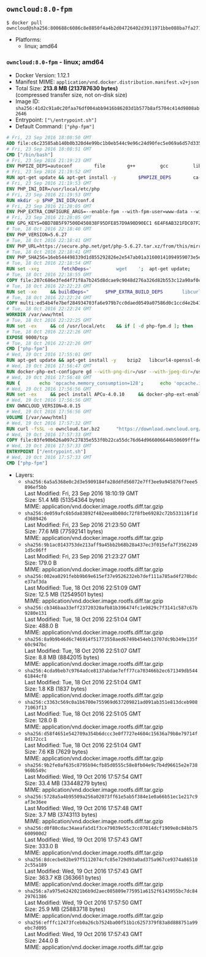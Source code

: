 ## `owncloud:8.0-fpm`

```console
$ docker pull owncloud@sha256:800688c6086c8e8850f4a4b2d04726402d3911971bbe088ba7fa271007611846
```

-	Platforms:
	-	linux; amd64

### `owncloud:8.0-fpm` - linux; amd64

-	Docker Version: 1.12.1
-	Manifest MIME: `application/vnd.docker.distribution.manifest.v2+json`
-	Total Size: **213.8 MB (213787630 bytes)**  
	(compressed transfer size, not on-disk size)
-	Image ID: `sha256:41d2c91a0c20faa76df004abb9416b86203d1b577b8af5704c414d9808ab2646`
-	Entrypoint: `["\/entrypoint.sh"]`
-	Default Command: `["php-fpm"]`

```dockerfile
# Fri, 23 Sep 2016 18:08:50 GMT
ADD file:c6c23585ab140b0b320d4e99bc1b0eb544c9e96c24d90fec5e069a6d57d335ca in / 
# Fri, 23 Sep 2016 18:08:51 GMT
CMD ["/bin/bash"]
# Fri, 23 Sep 2016 21:19:23 GMT
ENV PHPIZE_DEPS=autoconf 		file 		g++ 		gcc 		libc-dev 		make 		pkg-config 		re2c
# Fri, 23 Sep 2016 21:19:52 GMT
RUN apt-get update && apt-get install -y 		$PHPIZE_DEPS 		ca-certificates 		curl 		libedit2 		libsqlite3-0 		libxml2 		xz-utils 	--no-install-recommends && rm -r /var/lib/apt/lists/*
# Fri, 23 Sep 2016 21:19:53 GMT
ENV PHP_INI_DIR=/usr/local/etc/php
# Fri, 23 Sep 2016 21:19:53 GMT
RUN mkdir -p $PHP_INI_DIR/conf.d
# Fri, 23 Sep 2016 21:28:05 GMT
ENV PHP_EXTRA_CONFIGURE_ARGS=--enable-fpm --with-fpm-user=www-data --with-fpm-group=www-data
# Fri, 23 Sep 2016 21:28:05 GMT
ENV GPG_KEYS=0BD78B5F97500D450838F95DFE857D9A90D90EC1 6E4F6AB321FDC07F2C332E3AC2BF0BC433CFC8B3
# Tue, 18 Oct 2016 22:18:40 GMT
ENV PHP_VERSION=5.6.27
# Tue, 18 Oct 2016 22:18:41 GMT
ENV PHP_URL=https://secure.php.net/get/php-5.6.27.tar.xz/from/this/mirror PHP_ASC_URL=https://secure.php.net/get/php-5.6.27.tar.xz.asc/from/this/mirror
# Tue, 18 Oct 2016 22:18:41 GMT
ENV PHP_SHA256=16eb544498339d1d855292826e2e547ab01a31600141094959073e5e10e93ab5 PHP_MD5=9ce6efc96d5ab81ef808f8ed6b1f242d
# Tue, 18 Oct 2016 22:18:54 GMT
RUN set -xe; 		fetchDeps=' 		wget 	'; 	apt-get update; 	apt-get install -y --no-install-recommends $fetchDeps; 	rm -rf /var/lib/apt/lists/*; 		mkdir -p /usr/src; 	cd /usr/src; 		wget -O php.tar.xz "$PHP_URL"; 		if [ -n "$PHP_SHA256" ]; then 		echo "$PHP_SHA256 *php.tar.xz" | sha256sum -c -; 	fi; 	if [ -n "$PHP_MD5" ]; then 		echo "$PHP_MD5 *php.tar.xz" | md5sum -c -; 	fi; 		if [ -n "$PHP_ASC_URL" ]; then 		wget -O php.tar.xz.asc "$PHP_ASC_URL"; 		export GNUPGHOME="$(mktemp -d)"; 		for key in $GPG_KEYS; do 			gpg --keyserver ha.pool.sks-keyservers.net --recv-keys "$key"; 		done; 		gpg --batch --verify php.tar.xz.asc php.tar.xz; 		rm -r "$GNUPGHOME"; 	fi; 		apt-get purge -y --auto-remove $fetchDeps
# Tue, 18 Oct 2016 22:18:55 GMT
COPY file:207c686e3fed4f71f8a7b245d8dcae9c9048d276a326d82b553c12a90af0c0ca in /usr/local/bin/ 
# Tue, 18 Oct 2016 22:22:23 GMT
RUN set -xe 	&& buildDeps=" 		$PHP_EXTRA_BUILD_DEPS 		libcurl4-openssl-dev 		libedit-dev 		libsqlite3-dev 		libssl-dev 		libxml2-dev 	" 	&& apt-get update && apt-get install -y $buildDeps --no-install-recommends && rm -rf /var/lib/apt/lists/* 		&& docker-php-source extract 	&& cd /usr/src/php 	&& ./configure 		--with-config-file-path="$PHP_INI_DIR" 		--with-config-file-scan-dir="$PHP_INI_DIR/conf.d" 				--disable-cgi 				--enable-ftp 		--enable-mbstring 		--enable-mysqlnd 				--with-curl 		--with-libedit 		--with-openssl 		--with-zlib 				$PHP_EXTRA_CONFIGURE_ARGS 	&& make -j "$(nproc)" 	&& make install 	&& { find /usr/local/bin /usr/local/sbin -type f -executable -exec strip --strip-all '{}' + || true; } 	&& make clean 	&& docker-php-source delete 		&& apt-get purge -y --auto-remove -o APT::AutoRemove::RecommendsImportant=false $buildDeps
# Tue, 18 Oct 2016 22:22:24 GMT
COPY multi:ed54b4fe7bef284934703fa6e979b7cc0daed0549a07586d0c1ccd4e2b41884a in /usr/local/bin/ 
# Tue, 18 Oct 2016 22:22:24 GMT
WORKDIR /var/www/html
# Tue, 18 Oct 2016 22:22:25 GMT
RUN set -ex 	&& cd /usr/local/etc 	&& if [ -d php-fpm.d ]; then 		sed 's!=NONE/!=!g' php-fpm.conf.default | tee php-fpm.conf > /dev/null; 		cp php-fpm.d/www.conf.default php-fpm.d/www.conf; 	else 		mkdir php-fpm.d; 		cp php-fpm.conf.default php-fpm.d/www.conf; 		{ 			echo '[global]'; 			echo 'include=etc/php-fpm.d/*.conf'; 		} | tee php-fpm.conf; 	fi 	&& { 		echo '[global]'; 		echo 'error_log = /proc/self/fd/2'; 		echo; 		echo '[www]'; 		echo '; if we send this to /proc/self/fd/1, it never appears'; 		echo 'access.log = /proc/self/fd/2'; 		echo; 		echo 'clear_env = no'; 		echo; 		echo '; Ensure worker stdout and stderr are sent to the main error log.'; 		echo 'catch_workers_output = yes'; 	} | tee php-fpm.d/docker.conf 	&& { 		echo '[global]'; 		echo 'daemonize = no'; 		echo; 		echo '[www]'; 		echo 'listen = [::]:9000'; 	} | tee php-fpm.d/zz-docker.conf
# Tue, 18 Oct 2016 22:22:26 GMT
EXPOSE 9000/tcp
# Tue, 18 Oct 2016 22:22:26 GMT
CMD ["php-fpm"]
# Wed, 19 Oct 2016 17:55:01 GMT
RUN apt-get update && apt-get install -y 	bzip2 	libcurl4-openssl-dev 	libfreetype6-dev 	libicu-dev 	libjpeg-dev 	libldap2-dev 	libmcrypt-dev 	libpng12-dev 	libpq-dev 	libxml2-dev 	&& rm -rf /var/lib/apt/lists/*
# Wed, 19 Oct 2016 17:56:47 GMT
RUN docker-php-ext-configure gd --with-png-dir=/usr --with-jpeg-dir=/usr 	&& docker-php-ext-configure ldap --with-libdir=lib/x86_64-linux-gnu/ 	&& docker-php-ext-install exif gd intl ldap mbstring mcrypt mysql opcache pdo_mysql pdo_pgsql pgsql zip
# Wed, 19 Oct 2016 17:56:48 GMT
RUN { 		echo 'opcache.memory_consumption=128'; 		echo 'opcache.interned_strings_buffer=8'; 		echo 'opcache.max_accelerated_files=4000'; 		echo 'opcache.revalidate_freq=60'; 		echo 'opcache.fast_shutdown=1'; 		echo 'opcache.enable_cli=1'; 	} > /usr/local/etc/php/conf.d/opcache-recommended.ini
# Wed, 19 Oct 2016 17:56:56 GMT
RUN set -ex 	&& pecl install APCu-4.0.10 	&& docker-php-ext-enable apcu
# Wed, 19 Oct 2016 17:56:56 GMT
ENV OWNCLOUD_VERSION=8.0.15
# Wed, 19 Oct 2016 17:56:56 GMT
VOLUME [/var/www/html]
# Wed, 19 Oct 2016 17:57:32 GMT
RUN curl -fsSL -o owncloud.tar.bz2 		"https://download.owncloud.org/community/owncloud-${OWNCLOUD_VERSION}.tar.bz2" 	&& curl -fsSL -o owncloud.tar.bz2.asc 		"https://download.owncloud.org/community/owncloud-${OWNCLOUD_VERSION}.tar.bz2.asc" 	&& export GNUPGHOME="$(mktemp -d)" 	&& gpg --keyserver ha.pool.sks-keyservers.net --recv-keys E3036906AD9F30807351FAC32D5D5E97F6978A26 	&& gpg --batch --verify owncloud.tar.bz2.asc owncloud.tar.bz2 	&& rm -r "$GNUPGHOME" owncloud.tar.bz2.asc 	&& tar -xjf owncloud.tar.bz2 -C /usr/src/ 	&& rm owncloud.tar.bz2
# Wed, 19 Oct 2016 17:57:33 GMT
COPY file:03fe90b626a097c27835e553f0b22ca55dc76d64d966006644b50609fffa4161 in /entrypoint.sh 
# Wed, 19 Oct 2016 17:57:33 GMT
ENTRYPOINT ["/entrypoint.sh"]
# Wed, 19 Oct 2016 17:57:33 GMT
CMD ["php-fpm"]
```

-	Layers:
	-	`sha256:6a5a5368e0c2d3e5909184fa28ddfd56072e7ff3ee9a945876f7eee5896ef5bb`  
		Last Modified: Fri, 23 Sep 2016 18:10:19 GMT  
		Size: 51.4 MB (51354364 bytes)  
		MIME: application/vnd.docker.image.rootfs.diff.tar.gzip
	-	`sha256:de059afc6b5da83892f482eea8b08dc72f8fbe69282c72b533116f1dd3689426`  
		Last Modified: Fri, 23 Sep 2016 21:23:50 GMT  
		Size: 77.6 MB (77592141 bytes)  
		MIME: application/vnd.docker.image.rootfs.diff.tar.gzip
	-	`sha256:9b1ac0143753de213aff9a45bb2b68b28a437ec3f015efa7f35622491d5c06ff`  
		Last Modified: Fri, 23 Sep 2016 21:23:27 GMT  
		Size: 179.0 B  
		MIME: application/vnd.docker.image.rootfs.diff.tar.gzip
	-	`sha256:002ea0291febb9b69e615ef37e9526232eb7def111a785ad4f270bdce37af3da`  
		Last Modified: Tue, 18 Oct 2016 22:51:09 GMT  
		Size: 12.5 MB (12549501 bytes)  
		MIME: application/vnd.docker.image.rootfs.diff.tar.gzip
	-	`sha256:cb346baa33eff23720320afb81b396474fc1e9829c7f3141c587c67b9280e131`  
		Last Modified: Tue, 18 Oct 2016 22:51:04 GMT  
		Size: 488.0 B  
		MIME: application/vnd.docker.image.rootfs.diff.tar.gzip
	-	`sha256:8a9b9b46d6c746914f51773558aed6749b454eb13707dc9b349e135f60c947bc`  
		Last Modified: Tue, 18 Oct 2016 22:51:07 GMT  
		Size: 8.8 MB (8842015 bytes)  
		MIME: application/vnd.docker.image.rootfs.diff.tar.gzip
	-	`sha256:4cda9beb7c9764adce8137abdae7eff77ca703466b2ec671349db54461844cf8`  
		Last Modified: Tue, 18 Oct 2016 22:51:04 GMT  
		Size: 1.8 KB (1837 bytes)  
		MIME: application/vnd.docker.image.rootfs.diff.tar.gzip
	-	`sha256:c3363c569c0a1b6700e755969d637209821ad091ab351e813dceb90871063f13`  
		Last Modified: Tue, 18 Oct 2016 22:51:05 GMT  
		Size: 128.0 B  
		MIME: application/vnd.docker.image.rootfs.diff.tar.gzip
	-	`sha256:d58f4651e542709a354b6dccc3e0f7727e4604c15636a79b8e79714f8d172cc1`  
		Last Modified: Tue, 18 Oct 2016 22:51:04 GMT  
		Size: 7.6 KB (7629 bytes)  
		MIME: application/vnd.docker.image.rootfs.diff.tar.gzip
	-	`sha256:9b2fe0af635c8795b94cfb85d0555c58e8fb04e9c7b4d96615e2e738960b549c`  
		Last Modified: Wed, 19 Oct 2016 17:57:54 GMT  
		Size: 33.4 MB (33448279 bytes)  
		MIME: application/vnd.docker.image.rootfs.diff.tar.gzip
	-	`sha256:5728a5a4b95509a256a02073ff61e5ab5f384e1e0a66b51ec1e217c9af3e36ee`  
		Last Modified: Wed, 19 Oct 2016 17:57:48 GMT  
		Size: 3.7 MB (3743113 bytes)  
		MIME: application/vnd.docker.image.rootfs.diff.tar.gzip
	-	`sha256:d0f80cdac34aeafa5d1f3ce79039e55c3cc07014dcf1909e8c84bb75600900d2`  
		Last Modified: Wed, 19 Oct 2016 17:57:43 GMT  
		Size: 333.0 B  
		MIME: application/vnd.docker.image.rootfs.diff.tar.gzip
	-	`sha256:8dcecbe82be97f5112074cfc85e729d93a0ad375a967ce9374a865102c55a189`  
		Last Modified: Wed, 19 Oct 2016 17:57:43 GMT  
		Size: 363.7 KB (363661 bytes)  
		MIME: application/vnd.docker.image.rootfs.diff.tar.gzip
	-	`sha256:a7a975e6242021b6b9d2aec085809e775951a6152f6143955bc7dc8429761386`  
		Last Modified: Wed, 19 Oct 2016 17:57:50 GMT  
		Size: 25.9 MB (25883718 bytes)  
		MIME: application/vnd.docker.image.rootfs.diff.tar.gzip
	-	`sha256:efffc12473fceb0a26cb7524ba00f51b1c6257379f83a8d888751a99ebc7d095`  
		Last Modified: Wed, 19 Oct 2016 17:57:43 GMT  
		Size: 244.0 B  
		MIME: application/vnd.docker.image.rootfs.diff.tar.gzip
